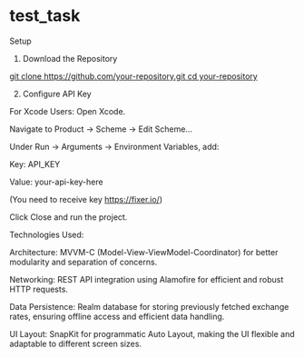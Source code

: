 # test_task

Setup

1. Download the Repository

[git clone https://github.com/your-repository.git
cd your-repository](https://github.com/dmytroLysh/test_task)

2. Configure API Key

For Xcode Users:
Open Xcode.

Navigate to Product → Scheme → Edit Scheme...

Under Run → Arguments → Environment Variables, add:

Key: API_KEY

Value: your-api-key-here

(You need to receive key https://fixer.io/)

Click Close and run the project.

Technologies Used:

Architecture: MVVM-C (Model-View-ViewModel-Coordinator) for better modularity and separation of concerns.

Networking: REST API integration using Alamofire for efficient and robust HTTP requests.

Data Persistence: Realm database for storing previously fetched exchange rates, ensuring offline access and efficient data handling.

UI Layout: SnapKit for programmatic Auto Layout, making the UI flexible and adaptable to different screen sizes.
